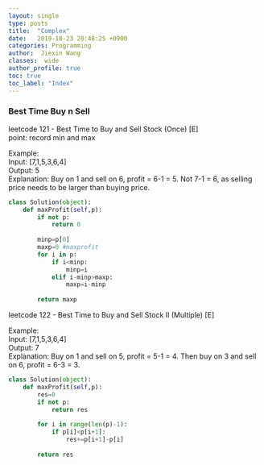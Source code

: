 ```yaml
---
layout: single
type: posts
title:  "Complex"
date:   2019-10-23 20:48:25 +0900
categories: Programming
author:  Jiexin Wang
classes:  wide
author_profile: true
toc: true
toc_label: "Index"
---
```


### Best Time Buy n Sell

leetcode 121 - Best Time to Buy and Sell Stock (Once) [E] <br/>
point: record min and max <br/>

Example: <br/>
Input: [7,1,5,3,6,4] <br/>
Output: 5 <br/>
Explanation: Buy on 1 and sell on 6, profit = 6-1 = 5. Not 7-1 = 6, as selling price needs to be larger than buying price. <br/>
```python      
class Solution(object):
    def maxProfit(self,p):
        if not p:
            return 0
            
        minp=p[0]
        maxp=0 #maxprofit
        for i in p:
            if i<minp:
                minp=i
            elif i-minp>maxp:
                maxp=i-minp
                
        return maxp 
```

leetcode 122 - Best Time to Buy and Sell Stock II (Multiple) [E] <br/>

Example: <br/>
Input: [7,1,5,3,6,4] <br/>
Output: 7 <br/>
Explanation: Buy on 1 and sell on 5, profit = 5-1 = 4. Then buy on 3 and sell on 6, profit = 6-3 = 3. <br/>

```python      
class Solution(object):
    def maxProfit(self,p):
        res=0
        if not p:
            return res
            
        for i in range(len(p)-1):
            if p[i]<p[i+1]:
                res+=p[i+1]-p[i]
                
        return res
```

